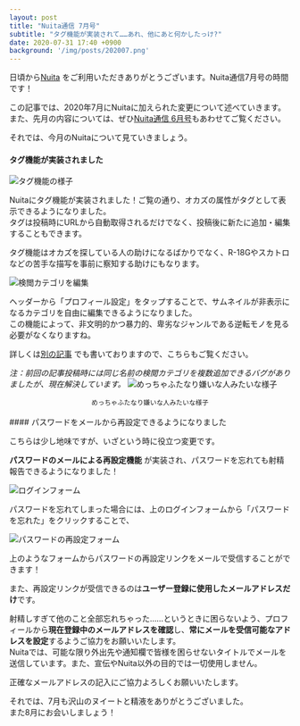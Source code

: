 ```yaml
---
layout: post
title: "Nuita通信 7月号"
subtitle: "タグ機能が実装されて……あれ、他にあと何かしたっけ?"
date: 2020-07-31 17:40 +0900
background: '/img/posts/202007.png'
---
```

日頃から[Nuita](https://nuita.net) をご利用いただきありがとうございます。Nuita通信7月号の時間です！  

この記事では、2020年7月にNuitaに加えられた変更について述べていきます。
また、先月の内容については、ぜひ[Nuita通信 6月号](https://blog.nuita.net/2020/06/28/june.html)もあわせてご覧ください。

それでは、今月のNuitaについて見ていきましょう。

#### タグ機能が実装されました

![タグ機能の様子]({{site.baseurl}}img/content/tags_on_nweet.png)

Nuitaにタグ機能が実装されました！ご覧の通り、オカズの属性がタグとして表示できるようになりました。  
タグは投稿時にURLから自動取得されるだけでなく、投稿後に新たに追加・編集することもできます。

タグ機能はオカズを探している人の助けになるばかりでなく、R-18Gやスカトロなどの苦手な描写を事前に察知する助けにもなります。

![検閲カテゴリを編集]({{site.baseurl}}img/content/censoring_edit2.png)

ヘッダーから「プロフィール設定」をタップすることで、サムネイルが非表示になるカテゴリを自由に編集できるようになりました。  
この機能によって、非文明的かつ暴力的、卑劣なジャンルである逆転モノを見る必要がなくなりますね。

詳しくは[別の記事](https://blog.nuita.net/2020/07/09/tags.html) でも書いておりますので、こちらもご覧ください。

*注：前回の記事投稿時には同じ名前の検閲カテゴリを複数追加できるバグがありましたが、現在解決しています。*
![めっちゃふたなり嫌いな人みたいな様子](https://user-images.githubusercontent.com/19870474/87042340-81c9ed80-c22e-11ea-8cc9-cceacf72af3d.png)
<center><small>めっちゃふたなり嫌いな人みたいな様子</small></center>
<br>
#### パスワードをメールから再設定できるようになりました

こちらは少し地味ですが、いざという時に役立つ変更です。

**パスワードのメールによる再設定機能** が実装され、パスワードを忘れても射精報告できるようになりました！

![ログインフォーム]({{site.baseurl}}img/content/login_form.png)

パスワードを忘れてしまった場合には、上のログインフォームから「パスワードを忘れた」をクリックすることで、

![パスワードの再設定フォーム]({{site.baseurl}}img/content/password_form.png)

上のようなフォームからパスワードの再設定リンクをメールで受信することができます！

また、再設定リンクが受信できるのは**ユーザー登録に使用したメールアドレスだけ**です。

射精しすぎて他のこと全部忘れちゃった……というときに困らないよう、プロフィールから**現在登録中のメールアドレスを確認**し、**常にメールを受信可能なアドレスを設定**するようご協力をお願いいたします。  
Nuitaでは、可能な限り外出先や通知欄で皆様を困らせないタイトルでメールを送信しています。また、宣伝やNuita以外の目的では一切使用しません。

正確なメールアドレスの記入にご協力よろしくお願いいたします。


それでは、7月も沢山のヌイートと精液をありがとうございました。  
また8月にお会いしましょう！